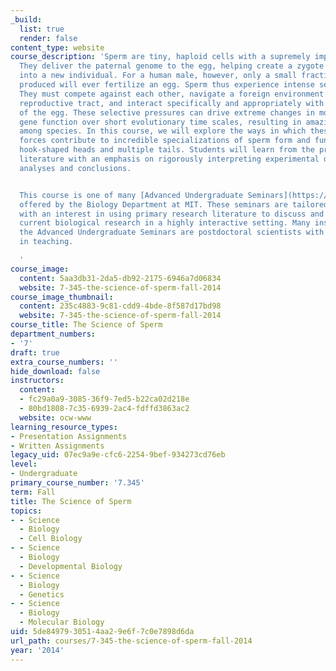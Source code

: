 ```yaml
---
_build:
  list: true
  render: false
content_type: website
course_description: 'Sperm are tiny, haploid cells with a supremely important job:
  They deliver the paternal genome to the egg, helping create a zygote that develops
  into a new individual. For a human male, however, only a small fraction of the sperm
  produced will ever fertilize an egg. Sperm thus experience intense selective pressure:
  They must compete against each other, navigate a foreign environment in the female
  reproductive tract, and interact specifically and appropriately with the surface
  of the egg. These selective pressures can drive extreme changes in morphology and
  gene function over short evolutionary time scales, resulting in amazing diversity
  among species. In this course, we will explore the ways in which these unique evolutionary
  forces contribute to incredible specializations of sperm form and function, including
  hook-shaped heads and multiple tails. Students will learn from the primary research
  literature with an emphasis on rigorously interpreting experimental data and critiquing
  analyses and conclusions.


  This course is one of many [Advanced Undergraduate Seminars](https://biology.mit.edu/undergraduate/course_listings/advanced_undergraduate_seminars)
  offered by the Biology Department at MIT. These seminars are tailored for students
  with an interest in using primary research literature to discuss and learn about
  current biological research in a highly interactive setting. Many instructors of
  the Advanced Undergraduate Seminars are postdoctoral scientists with a strong interest
  in teaching.

  '
course_image:
  content: 5aa3db31-2da5-db92-2175-6946a7d06834
  website: 7-345-the-science-of-sperm-fall-2014
course_image_thumbnail:
  content: 235c4883-9c81-cdd9-4bde-8f587d17bd98
  website: 7-345-the-science-of-sperm-fall-2014
course_title: The Science of Sperm
department_numbers:
- '7'
draft: true
extra_course_numbers: ''
hide_download: false
instructors:
  content:
  - fc29a0a9-3085-36f9-7ed5-b22ca02d218e
  - 80bd1808-7c35-6939-2ac4-fdffd3863ac2
  website: ocw-www
learning_resource_types:
- Presentation Assignments
- Written Assignments
legacy_uid: 07ec9a9e-cfc6-2254-9bef-934273cd76eb
level:
- Undergraduate
primary_course_number: '7.345'
term: Fall
title: The Science of Sperm
topics:
- - Science
  - Biology
  - Cell Biology
- - Science
  - Biology
  - Developmental Biology
- - Science
  - Biology
  - Genetics
- - Science
  - Biology
  - Molecular Biology
uid: 5de84979-3051-4aa2-9e6f-7c0e7898d6da
url_path: courses/7-345-the-science-of-sperm-fall-2014
year: '2014'
---
```

